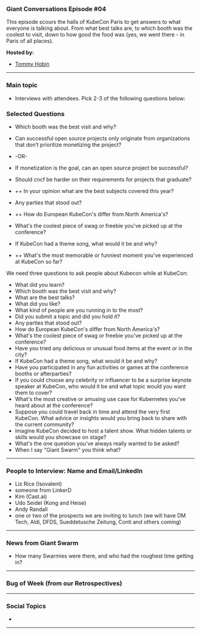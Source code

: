 
### Giant Conversations Episode #04

This episode scours the halls of KubeCon Paris to get answers to what everyone is talking about. From what best talks are, to which booth was the coolest to visit, down to how good the food was (yes, we went there - in Paris of all places).

**Hosted by:** 

* [Tommy Hobin](https://twitter.com/tommyhobin)


------------------------------------------------------------------------------------------------------------------------------
### Main topic

* Interviews with attendees. Pick 2-3 of the following questions below:

### Selected Questions

* Which booth was the best visit and why?
  
* Can successful open source projects only originate from organizations that don’t prioritize monetizing the project?
* -OR-
* If monetization is the goal, can an open source project be successful?
  
* Should cncf be harder on their requirements for projects that graduate?
* ++ In your opinion what are the best subjects covered this year?
* Any parties that stood out?
* ++ How do European KubeCon's differ from North America's?
* What's the coolest piece of swag or freebie you've picked up at the conference?
* If KubeCon had a theme song, what would it be and why?
* ++ What's the most memorable or funniest moment you've experienced at KubeCon so far?


We need three questions to ask people about Kubecon while at KubeCon: 

* What did you learn?
* Which booth was the best visit and why?
* What are the best talks?
* What did you like?
* What kind of people are you running in to the most?
* Did you submit a topic and did you hold it?
* Any parties that stood out?
* How do European KubeCon's differ from North America's?
* What's the coolest piece of swag or freebie you've picked up at the conference?
* Have you tried any delicious or unusual food items at the event or in the city?
* If KubeCon had a theme song, what would it be and why?
* Have you participated in any fun activities or games at the conference booths or afterparties?
* If you could choose any celebrity or influencer to be a surprise keynote speaker at KubeCon, who would it be and what topic would you want them to cover?
* What's the most creative or amusing use case for Kubernetes you've heard about at the conference?
* Suppose you could travel back in time and attend the very first KubeCon. What advice or insights would you bring back to share with the current community?
* Imagine KubeCon decided to host a talent show. What hidden talents or skills would you showcase on stage?
* What's the one question you've always really wanted to be asked?
* When I say "Giant Swarm" you think what? 
  
------------------------------------------------------------------------------------------------------------------------------

### People to Interview: Name and Email/LinkedIn

* Liz Rice (Isovalent)
* someone from LinkerD
* Kim (Cast.ai)
* Udo Seidel (Kong and Heise)
* Andy Randall
* one or two of the prospects we are inviting to lunch (we will have DM Tech, Aldi, DFDS, Sueddetusche Zeitung, Conti and others coming)


  
------------------------------------------------------------------------------------------------------------------------------

### News from Giant Swarm

* How many Swarmies were there, and who had the roughest time getting in?

------------------------------------------------------------------------------------------------------------------------------


### Bug of Week (from our Retrospectives)


------------------------------------------------------------------------------------------------------------------------------

### Social Topics

* 

------------------------------------------------------------------------------------------------------------------------------

